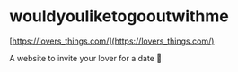 # wouldyouliketogooutwithme
[https://lovers_things.com/](https://lovers_things.com/)

A website to invite your lover for a date 🥰
